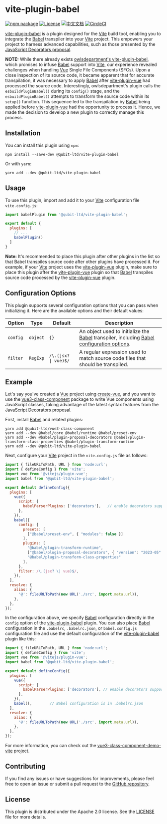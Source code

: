 # vite-plugin-babel

[![npm package](https://img.shields.io/npm/v/@qubit-ltd/vite-plugin-babel.svg)](https://npmjs.com/package/@qubit-ltd/vite-plugin-babel)
[![License](https://img.shields.io/badge/License-Apache-blue.svg)](https://www.apache.org/licenses/LICENSE-2.0)
[![中文文档](https://img.shields.io/badge/文档-中文版-blue.svg)](README.zh_CN.md)
[![CircleCI](https://dl.circleci.com/status-badge/img/gh/Haixing-Hu/vite-plugin-babel/tree/master.svg?style=shield)](https://dl.circleci.com/status-badge/redirect/gh/Haixing-Hu/vite-plugin-babel/tree/master)


[vite-plugin-babel] is a plugin designed for the [Vite] build tool, enabling you
to integrate the [Babel] transpiler into your [Vite] project. This empowers your
project to harness advanced capabilities, such as those presented by the
[JavaScript Decorators proposal].

**NOTE:** While there already exists [owlsdepartment's vite-plugin-babel], which
promises to infuse [Babel] support into [Vite], our experience revealed challenges
when handling [Vue] Single File Components (SFCs). Upon a close inspection of its
source code, it became apparent that for accurate transpilation, it was necessary
to apply [Babel] after [vite-plugin-vue] had processed the source code.
Interestingly, owlsdepartment's plugin calls the `esbuildPluginBabel()` during its
`config()` stage, and the `esbuildPluginBabel()` attempts to transform the source
code within its `setup()` function. This sequence led to the transpilation by [Babel]
being applied before [vite-plugin-vue] had the opportunity to process it.
Hence, we made the decision to develop a new plugin to correctly manage this process.

## Installation

You can install this plugin using `npm`:

```shell
npm install --save-dev @qubit-ltd/vite-plugin-babel
```

Or with `yarn`:

```shell
yarn add --dev @qubit-ltd/vite-plugin-babel
```

## Usage

To use this plugin, import and add it to your [Vite] configuration file `vite.config.js`:

```js
import babelPlugin from '@qubit-ltd/vite-plugin-babel';

export default {
  plugins: [
    // ...
    babelPlugin()
  ]
}
```

**Note:** It's recommended to place this plugin after other plugins in the list
so that Babel transpiles source code after other plugins have processed it.
For example, if your [Vite] project uses the [vite-plugin-vue] plugin, make sure
to place this plugin after the [vite-plugin-vue] plugin so that [Babel]
transpiles source code processed by the [vite-plugin-vue] plugin.

## Configuration Options

This plugin supports several configuration options that you can pass when
initializing it. Here are the available options and their default values:

| Option   | Type     | Default              | Description                                                                                   |
|----------|----------|----------------------|-----------------------------------------------------------------------------------------------|
| `config` | `object` | `{}`                 | An object used to initialize the [Babel] transpiler, including [Babel configuration options]. |
| `filter` | `RegExp` | `/\.(jsx? \| vue)$/` | A regular expression used to match source code files that should be transpiled.               |

## Example

Let's say you've created a [Vue] project using [create-vue], and you want to use
the [vue3-class-component] package to write Vue components using JavaScript
classes, taking advantage of the latest syntax features from the
[JavaScript Decorators proposal].

First, install [Babel] and related plugins:

```shell
yarn add @qubit-ltd/vue3-class-component
yarn add --dev @babel/core @babel/runtime @babel/preset-env
yarn add --dev @babel/plugin-proposal-decorators @babel/plugin-transform-class-properties @babel/plugin-transform-runtime
yarn add --dev @qubit-ltd/vite-plugin-babel
```

Next, configure your [Vite] project in the `vite.config.js` file as follows:

```javascript
import { fileURLToPath, URL } from 'node:url';
import { defineConfig } from 'vite';
import vue from '@vitejs/plugin-vue';
import babel from '@qubit-ltd/vite-plugin-babel';

export default defineConfig({
  plugins: [
    vue({
      script: {
        babelParserPlugins: ['decorators'],   // enable decorators support
      },
    }),
    babel({
      config: {
        presets: [
          ["@babel/preset-env", { "modules": false }]
        ],
        plugins: [
          "@babel/plugin-transform-runtime",
          ["@babel/plugin-proposal-decorators", { "version": "2023-05" }],
          "@babel/plugin-transform-class-properties"
        ],
      },
      filter: /\.(jsx? \| vue)$/,
    }),
  ],
  resolve: {
    alias: {
      '@': fileURLToPath(new URL('./src', import.meta.url)),
    },
  },
});
```

In the configuration above, we specify [Babel] configuration directly in the
`config` option of the [vite-plugin-babel] plugin. You can also place [Babel]
configuration in the `.babelrc`, `.babelrc.json`, or `babel.config.js`
configuration file and use the default configuration of the
[vite-plugin-babel] plugin like this:

```javascript
import { fileURLToPath, URL } from 'node:url';
import { defineConfig } from 'vite';
import vue from '@vitejs/plugin-vue';
import babel from '@qubit-ltd/vite-plugin-babel';

export default defineConfig({
  plugins: [
    vue({
      script: {
        babelParserPlugins: ['decorators'], // enable decorators support
      },
    }),
    babel(),        // Babel configuration is in .babelrc.json
  ],
  resolve: {
    alias: {
      '@': fileURLToPath(new URL('./src', import.meta.url)),
    },
  },
});
```

For more information, you can check out the [vue3-class-component-demo-vite] project.

## Contributing

If you find any issues or have suggestions for improvements, please feel free
to open an issue or submit a pull request to the [GitHub repository].

## License

This plugin is distributed under the Apache 2.0 license. See the [LICENSE](LICENSE) file for more details.


[vite-plugin-babel]: https://npmjs.com/package/@qubit-ltd/vite-plugin-babel
[owlsdepartment's vite-plugin-babel]: https://www.npmjs.com/package/vite-plugin-babel
[vite-plugin-vue]: https://www.npmjs.com/package/@vitejs/plugin-vue
[Vue]: https://vuejs.org/
[vue3-class-component]: https://github.com/Haixing-Hu/vue3-class-component
[create-vue]: https://github.com/vuejs/create-vue
[Vite]: https://vitejs.dev/
[Babel]: https://babeljs.io/
[Babel configuration options]: https://babeljs.io/docs/options
[JavaScript Decorators proposal]: https://github.com/tc39/proposal-decorators
[vue3-class-component-demo-vite]: https://github.com/Haixing-Hu/vue3-class-component-demo-vite
[GitHub repository]: https://github.com/Haixing-Hu/vite-plugin-babel
